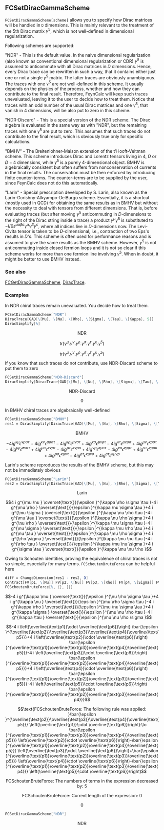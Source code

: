 ## FCSetDiracGammaScheme

`FCSetDiracGammaScheme[scheme]` allows you to specify how Dirac matrices will be handled in `D` dimensions. This is mainly relevant to the treatment of the 5th Dirac matrix $\gamma^5$, which is not well-defined in dimensional regularization.

Following schemes are supported: 

"NDR" - This is the default value. In the naive dimensional regularization (also known as conventional dimensional regularization or CDR) $\gamma^5$ is assumed to anticommute with all Dirac matrices in $D$ dimensions. Hence, every Dirac trace can be rewritten in such a way, that it contains either just one or not a single $\gamma^5$ matrix. The latter traces are obviously unambiguous. The traces with one $\gamma^5$ are not well-defined in this scheme. It usually depends on the physics of the process, whether and how they can contribute to the final result. Therefore, FeynCalc will keep such traces unevaluated, leaving it to the user to decide how to treat them. Notice that traces with an odd number of the usual Dirac matrices and one $\gamma^5$, that vanish in 4 dimensions, will be also put to zero in this scheme.

"NDR-Discard" - This is a special version of the NDR scheme. The Dirac algebra is evaluated in the same way as with "NDR", but the remaining traces with one $\gamma^5$ are put to zero. This assumes that such traces do not contribute to the final result, which is obviously true only for specific calculations.

"BMHV" - The Breitenlohner-Maison extension of the t'Hooft-Veltman scheme. This scheme introduces Dirac and Lorentz tensors living in $4$, $D$ or $D-4$ dimensions, while $\gamma^5$ is a purely $4$-dimensional object. BMHV is algebraically consistent but often suffers from nonconservation of currents in the final results. The conservation must be then enforced by introducing finite counter-terms. The counter-terms are to be supplied by the user, since FeynCalc does not do this automatically.

"Larin" - Special prescription developed by S. Larin, also known as the Larin-Gorishny-Atkyampo-DelBurgo scheme. Essentially, it is a shortcut (mostly used in QCD) for obtaining the same results as in BMHV but without the necessity to deal with tensors from different dimensions. That is, before evaluating traces (but after moving $\gamma^5$ anticommuting in $D$-dimensions to the right of the Dirac string inside a trace) a product  $\gamma^\mu \gamma^5$ is substituted to $-I/6 \varepsilon^{\mu \alpha \beta \sigma} \gamma^\alpha \gamma^\beta \gamma^\sigma$, where all indices live in $D$-dimensions now. The Levi-Civita tensor is taken to be $D$-dimensional, i.e., contraction of two Eps's results in $D$'s. This scheme is often used for performance reasons and is assumed to give the same results as the BMHV scheme. However, $\gamma^5$ is not anticommuting inside closed fermion loops and it is not so clear if this scheme works for more than one fermion line involving $\gamma^5$. When in doubt, it might be better to use BMHV instead.

### See also

[FCGetDiracGammaScheme](FCGetDiracGammaScheme), [DiracTrace](DiracTrace).

### Examples

In NDR chiral traces remain unevaluated. You decide how to treat them.

```mathematica
FCSetDiracGammaScheme["NDR"]
DiracTrace[GAD[\[Mu], \[Nu], \[Rho], \[Sigma], \[Tau], \[Kappa], 5]]
DiracSimplify[%]
```

$$\text{NDR}$$

$$\text{tr}\left(\gamma ^{\mu }.\gamma ^{\nu }.\gamma ^{\rho }.\gamma ^{\sigma }.\gamma ^{\tau }.\gamma ^{\kappa }.\bar{\gamma }^5\right)$$

$$\text{tr}\left(\gamma ^{\mu }.\gamma ^{\nu }.\gamma ^{\rho }.\gamma ^{\sigma }.\gamma ^{\tau }.\gamma ^{\kappa }.\bar{\gamma }^5\right)$$

If you know that such traces do not contribute, use NDR-Discard scheme to put them to zero

```mathematica
FCSetDiracGammaScheme["NDR-Discard"]
DiracSimplify[DiracTrace[GAD[\[Mu], \[Nu], \[Rho], \[Sigma], \[Tau], \[Kappa], 5]]]
```

$$\text{NDR-Discard}$$

$$0$$

In BMHV chiral traces are algebraically well-defined

```mathematica
FCSetDiracGammaScheme["BMHV"]
res1 = DiracSimplify[DiracTrace[GAD[\[Mu], \[Nu], \[Rho], \[Sigma], \[Tau], \[Kappa], 5]]]
```

$$\text{BMHV}$$

$$-4 i g^{\kappa \mu } \bar{\epsilon }^{\nu \rho \sigma \tau }+4 i g^{\kappa \nu } \bar{\epsilon }^{\mu \rho \sigma \tau }-4 i g^{\kappa \rho } \bar{\epsilon }^{\mu \nu \sigma \tau }+4 i g^{\kappa \sigma } \bar{\epsilon }^{\mu \nu \rho \tau }-4 i g^{\kappa \tau } \bar{\epsilon }^{\mu \nu \rho \sigma }+4 i g^{\mu \nu } \bar{\epsilon }^{\kappa \rho \sigma \tau }-4 i g^{\mu \rho } \bar{\epsilon }^{\kappa \nu \sigma \tau }+4 i g^{\mu \sigma } \bar{\epsilon }^{\kappa \nu \rho \tau }-4 i g^{\mu \tau } \bar{\epsilon }^{\kappa \nu \rho \sigma }+4 i g^{\nu \rho } \bar{\epsilon }^{\kappa \mu \sigma \tau }-4 i g^{\nu \sigma } \bar{\epsilon }^{\kappa \mu \rho \tau }+4 i g^{\nu \tau } \bar{\epsilon }^{\kappa \mu \rho \sigma }+4 i g^{\rho \sigma } \bar{\epsilon }^{\kappa \mu \nu \tau }-4 i g^{\rho \tau } \bar{\epsilon }^{\kappa \mu \nu \sigma }+4 i g^{\sigma \tau } \bar{\epsilon }^{\kappa \mu \nu \rho }$$

Larin's scheme reproduces the results of the BMHV scheme, but this may not be immediately obvious

```mathematica
FCSetDiracGammaScheme["Larin"]
res2 = DiracSimplify[DiracTrace[GAD[\[Mu], \[Nu], \[Rho], \[Sigma], \[Tau], \[Kappa], 5]]]
```

$$\text{Larin}$$

$$4 i g^{\mu \nu } \overset{\text{}}{\epsilon }^{\kappa \rho \sigma \tau }-4 i g^{\mu \rho } \overset{\text{}}{\epsilon }^{\kappa \nu \sigma \tau }+4 i g^{\mu \sigma } \overset{\text{}}{\epsilon }^{\kappa \nu \rho \tau }-4 i g^{\mu \tau } \overset{\text{}}{\epsilon }^{\kappa \nu \rho \sigma }+4 i g^{\nu \rho } \overset{\text{}}{\epsilon }^{\kappa \mu \sigma \tau }-4 i g^{\nu \sigma } \overset{\text{}}{\epsilon }^{\kappa \mu \rho \tau }+4 i g^{\nu \tau } \overset{\text{}}{\epsilon }^{\kappa \mu \rho \sigma }+4 i g^{\rho \sigma } \overset{\text{}}{\epsilon }^{\kappa \mu \nu \tau }-4 i g^{\rho \tau } \overset{\text{}}{\epsilon }^{\kappa \mu \nu \sigma }+4 i g^{\sigma \tau } \overset{\text{}}{\epsilon }^{\kappa \mu \nu \rho }$$

Owing to Schouten identities, proving the equivalence of chiral traces is not so simple, especially for many terms. `FCSchoutenBruteForce` can be helpful here

```mathematica
diff = ChangeDimension[res1 - res2, D]
Contract[FV[p1, \[Mu]] FV[p2, \[Nu]] FV[p3, \[Rho]] FV[p4, \[Sigma]] FV[p5, \[Tau]] FV[p6, \[Kappa]] diff]
FCSchoutenBruteForce[%, {}, {}]
```

$$-4 i g^{\kappa \mu } \overset{\text{}}{\epsilon }^{\nu \rho \sigma \tau }+4 i g^{\kappa \nu } \overset{\text{}}{\epsilon }^{\mu \rho \sigma \tau }-4 i g^{\kappa \rho } \overset{\text{}}{\epsilon }^{\mu \nu \sigma \tau }+4 i g^{\kappa \sigma } \overset{\text{}}{\epsilon }^{\mu \nu \rho \tau }-4 i g^{\kappa \tau } \overset{\text{}}{\epsilon }^{\mu \nu \rho \sigma }$$

$$-4 i \left(\overline{\text{p1}}\cdot \overline{\text{p6}}\right) \bar{\epsilon }^{\overline{\text{p2}}\overline{\text{p3}}\overline{\text{p4}}\overline{\text{p5}}}+4 i \left(\overline{\text{p2}}\cdot \overline{\text{p6}}\right) \bar{\epsilon }^{\overline{\text{p1}}\overline{\text{p3}}\overline{\text{p4}}\overline{\text{p5}}}-4 i \left(\overline{\text{p3}}\cdot \overline{\text{p6}}\right) \bar{\epsilon }^{\overline{\text{p1}}\overline{\text{p2}}\overline{\text{p4}}\overline{\text{p5}}}+4 i \left(\overline{\text{p4}}\cdot \overline{\text{p6}}\right) \bar{\epsilon }^{\overline{\text{p1}}\overline{\text{p2}}\overline{\text{p3}}\overline{\text{p5}}}-4 i \left(\overline{\text{p5}}\cdot \overline{\text{p6}}\right) \bar{\epsilon }^{\overline{\text{p1}}\overline{\text{p2}}\overline{\text{p3}}\overline{\text{p4}}}$$

$$\text{FCSchoutenBruteForce: The following rule was applied: }\bar{\epsilon }^{\overline{\text{p2}}\overline{\text{p3}}\overline{\text{p4}}\overline{\text{p5}}} \left(\overline{\text{p1}}\cdot \overline{\text{p6}}\right):\to \bar{\epsilon }^{\overline{\text{p1}}\overline{\text{p3}}\overline{\text{p4}}\overline{\text{p5}}} \left(\overline{\text{p2}}\cdot \overline{\text{p6}}\right)-\bar{\epsilon }^{\overline{\text{p1}}\overline{\text{p2}}\overline{\text{p4}}\overline{\text{p5}}} \left(\overline{\text{p3}}\cdot \overline{\text{p6}}\right)+\bar{\epsilon }^{\overline{\text{p1}}\overline{\text{p2}}\overline{\text{p3}}\overline{\text{p5}}} \left(\overline{\text{p4}}\cdot \overline{\text{p6}}\right)-\bar{\epsilon }^{\overline{\text{p1}}\overline{\text{p2}}\overline{\text{p3}}\overline{\text{p4}}} \left(\overline{\text{p5}}\cdot \overline{\text{p6}}\right)$$

$$\text{FCSchoutenBruteForce: The numbers of terms in the expression decreased by: }5$$

$$\text{FCSchoutenBruteForce: Current length of the expression: }0$$

$$0$$

```mathematica
FCSetDiracGammaScheme["NDR"]
```

$$\text{NDR}$$